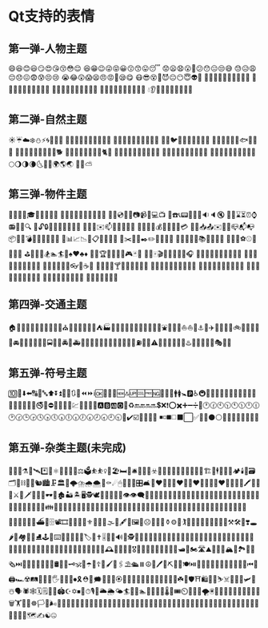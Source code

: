 # Qt支持的表情

## 第一弹-人物主题

😄😆😊😃😏😍😘😚😳😌
😆😁😉😜😝😀😗😙😛😴
😟😦😧😮😬😕😯😑😒😅
😓😥😩😔😞😖😨😰😣😢
😭😂😲😱😫😠😡😤😪😋
😷😎😵👿😈😐😶😇👽💛
💙💜💚💔💆💇💅👦👧👩
👨👶👵👴👱👲👳👷👮👼
👸😺😸😻😽😼🙀😿😹😾
👹👺🙈🙉🙊💂💀🐾👄💋
💧👂👀👃👅💌👤👥💬💭

## 第二弹-自然主题

☀️☔️☁️❄️⛄️⚡️🌀🌁🌊🐱
🐶🐭🐹🐰🐺🐸🐯🐨🐻🐷
🐽🐮🐗🐵🐒🐴🐎🐫🐑🐘
🐼🐍🐦🐤🐥🐣🐔🐧🐢🐛
🐝🐜🐞🐌🐙🐠🐟🐳🐋🐬
🐄🐏🐀🐃🐅🐇🐉🐐🐓🐕
🐖🐁🐂🐲🐡🐊🐪🐆🐈🐩
🐾💐🌸🌷🍀🌹🌻🌺🍁🍃
🍂🌿🍄🌵🌴🌲🌳🌰🌱🌼
🌾🐚🌐🌞🌝🌚🌑🌒🌓🌔
🌕🌖🌗🌘🌜🌛🌙🌍🌎🌏
🌋🌌⛅️

## 第三弹-物件主题

🎍💝🎎🎒🎓🎏🎆🎇🎐🎑
🎃👻🎅🎄🎁🔔🔕🎋🎉🎊
🎈🔮💿📀💾📷📹🎥💻📺
📱☎️📞📟📠💽📼🔉🔈🔇
📢📣⌛️⏳⏰⌚️📻📡➿🔍
🔎🔓🔒🔏🔐🔑💡🔦🔆🔅
🔌🔋📲✉️📫📮🛀🛁🚿🚽
🔧🔩🔨💺💰💴💵💷💶💳
💸📧📥📤✉️📨📯📪📬📭
📦🚪🚬💣🔫🔪💊💉📄📃
📑📊📈📉📜📋📆📅📇📁
📂✂️📌📎✒️✏️📏📐📕📗
📘📙📓📔📒📚🔖📛🔬🔭
📰🏈🏀⚽️⚾️🎾🎱🏉🎳
⛳️🚵🚴🏇🏂🏊🏄🎿♠️♥️♣️♦️
💎💍🏆🎼🎹🎻👾🎮🃏🎴
🎲🎯🀄️🎬📝📝📖🎨🎤🎧
🎺🎷🎸👞👡👠💄👢👕👔
👚👗🎽👖👘👙🎀🎩👑👒
👞🌂💼👜👝👛👓🎣☕️🍵
🍶🍼🍺🍻🍸🍹🍷🍴🍕🍔🍟
🍗🍖🍝🍛🍤🍱🍣🍥🍙🍘
🍚🍜🍲🍢🍡🥚🍞🍩🍮🍦
🍨🍧🎂🍰🍪🍫🍬🍭🍯🍎
🍏🍊🍋🍒🍇🍉🍓🍑🍈
🍌🍐🍍🍠🍆🍅🌽

## 第四弹-交通主题

🏠🏡🏫🏢🏣🏥🏦🏪🏩🏨💒⛪️🏬🏤🌇🌆🏯🏰⛺️🏭🗼🗾🗻🌄🌅🌠🗽🌉🎠🌈🎡⛲️🎢🚢🚤⛵️⛵️🚣⚓️🚀✈️🚁🚂🚊🚞🚲🚡🚟🚠🚜🚙🚘🚗🚗🚕🚖🚛🚌🚍🚨🚓🚔🚒🚑🚐🚚🚋🚉🚆🚅🚄🚈🚝🚃🚎🎫⛽️🚦🚥⚠️🚧🔰🏧🎰🚏💈♨️🏁🎌🏮🗿🎪🎭📍🚩

## 第五弹-符号主题

🔟🔢⬇️⬅️🔠🔡🔤⬆️⏬⏫🔽🔼🔃🔄⏪⏩ℹ️🆗🔀🔁🔂🆕🔝🆙🆒🆓🆖🎦📶🚻🚹🚺🚼🅿️♿️🚇🛄🚾🚰🚮🛂🛅🛃🆑🆘🆔🚫🔞📵🚯🚱🚳🚷🚭🚸⛔️💟🆚📳📴💹💱⛎🔯❎🅰️🅱️🆎🅾️💠♻️🔚🔙🔛🔜💲❌❗️⭕️✖️➕➖➗💮🕐🕜🕙🕥🕚🕦🕛🕧🕑🕝🕒🕞🕓🕟🕔🕠🕕🕡🕖🕢🕗🕣🕘🕤💯✔️☑️🔘🔗➰🔱 ◾️◽️◼️◻️⬛️⬜️✅🔲🔳⚫️⚪️🔴🔵🔷🔶🔹🔸🔺🔻

## 第五弹-杂类主题(未完成)

🥇🥈🥉⚗️🏺🛰*️⃣👟⚛️🥑🥓🏸🥖⚖️🗳⛹⛹️‍♀️🦇🏖🛏🐝🛎🚴🚴‍♀☣️🏴🖤👱👱‍♀🏹🙇🙇‍♀🥊🏗🌯🕴🦋🤙📸🏕🕯🛶🗃🗂🥕⛓🍾🧀🐿🏙🗜🏛🥂🌩⛈🌧🌨🤡⚰️☄🖱👷👷‍♀🎛🛋👨‍❤️‍👨💑👩‍❤️‍👩👨‍❤️‍💋‍👨💏👩‍❤️‍💋‍👩🤠🦀🖍🏏🥐🤞⚔️🥒🗡👯‍♂👯🕶🦌🏚🏜🏝🖥🕵🕊🤤🥁🦆🦅📩👁👁‍🗨🤕🤒👨‍👦👨‍👦‍👦👨‍👧👨‍👧‍👦👨‍👧‍👧👨‍👨‍👦👨‍👨‍👦‍👦👨‍👨‍👧👨‍👨‍👧‍👦👨‍👨‍👧‍👧👪👨‍👩‍👦‍👦👨‍👩‍👧👨‍👩‍👧‍👦👨‍👩‍👧‍👧👩‍👦👩‍👦‍👦👩‍👧👩‍👧‍👦👩‍👧‍👧👩‍👩‍👦👩‍👩‍👦‍👦👩‍👩‍👧👩‍👩‍👧‍👦👩‍👩‍👧‍👧🕵️‍♀️⛴🏑🗄📽🎞🤛👊✊🤜⚜️🛬🛫🐬🌫👣🖋🦊🖼🍳☹️🙍‍♂🙍⚱️⚙️🥅🏌🏌️‍♀️🦍🥗💂‍♀💇‍♂💇⚒🛠🤝❣️🕳🌶🌭🏘🤗🏒⛸🕹🕋⌨️🛴🇰🇮🥝🔪🏷🏮✝️🎚🦁🦎🔊🤥🕵👨‍🎨👨‍🚀🤸‍♂👨‍🍳🕺🤦‍♂👨‍🏭👨‍🌾👨‍🚒👨‍⚕🤵👨‍⚖🤹‍♂👨‍🔧👨‍💼👨‍✈🤾‍♂🤽‍♂👨‍🔬🤷‍♂👨‍🎤👨‍🎓👨‍🏫👨‍💻🍊🕰🥋💆‍♂💆🎖🏅🤼‍♂🕎🖕🥛🤑🌔🕌🛥🛵🏍🛣⛰🚵🚵‍♀🏔🤶🏞🤢🤓🗞⏭🙅‍♂🙅🌃🙅‍♂🙅🛢🙆‍♂🗝🕉📖☂️🍊☦️🦉🖌🥞🖇⛱🛳⏸☮️🥜🖊🤺⛏🏓🛐🍽⏯👮👮‍♀🍿🥔😡🙎‍♂🙎📿🤰⏮🤴🖨🏎☢️🛤🏳️‍🌈🤚🖐🙋‍♂🙋⏺🎗⛑🦏🗯🤖🤣🙄🏵🚣🚣‍♀🏃🏃‍♀💁‍♂💁🦂🤳🥘☘️🦈🛡⛩🛍🛒🦐⛷☠️🛌🙁🙂🛩🤧☃️🗣🕷🕸🗓🗒🥄🦑🏟☪️✡️⏹🛑⏱🎙🥙🌥🌦🌤🏄🏄‍♀🏊🏊‍♀🕍🌮🌡🤔🎟⏲💁‍♂💁🌪🖲🥃🦃🦄🙃🏐🖖🚶🚶🚶‍♀🗑🏋🏋️‍♀️☸️🏳️🥀🌬👩‍🎨👩‍🚀🤸‍♀👩‍🍳🤦‍♀👩‍🏭👩‍🌾👩‍🚒👩‍⚕👩‍⚖🤹‍♀👩‍🔧👩‍💼👩‍✈🤾‍♀🤽‍♀👩‍🔬🤷‍♀👩‍🎤👩‍🎓👩‍🏫👩‍💻👳‍♀🤼‍♀🗺✍️☯️🤐
